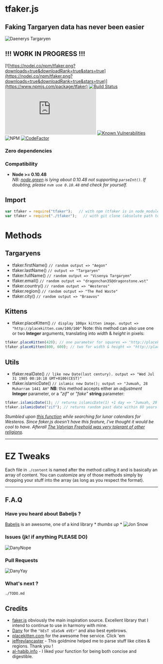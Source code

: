 # tfaker.js
## Faking Targaryen data has never been easier
![Daenerys Targaryen](https://i.ibb.co/FJcDwz2/Ciwa-MU5-Ws-AAFgdc.jpg)
## !!! WORK IN PROGRESS !!!
[![https://nodei.co/npm/tfaker.png?downloads=true&downloadRank=true&stars=true](https://nodei.co/npm/tfaker.png?downloads=true&downloadRank=true&stars=true)](https://www.npmjs.com/package/tfaker)
[![Build Status](https://travis-ci.org/TheRealBarenziah/tfaker.js.svg?branch=master)](https://travis-ci.org/TheRealBarenziah/tfaker.js)
![GitHub repo size](https://img.shields.io/github/repo-size/TheRealBarenziah/tfaker.js)
[![Known Vulnerabilities](https://snyk.io/test/github/TheRealBarenziah/tfaker.js/badge.svg?targetFile=package.json)](https://snyk.io/test/github/TheRealBarenziah/tfaker.js?targetFile=package.json)
![NPM](https://img.shields.io/npm/l/tfaker)
[![CodeFactor](https://www.codefactor.io/repository/github/therealbarenziah/tfaker.js/badge)](https://www.codefactor.io/repository/github/therealbarenziah/tfaker.js)

### Zero dependencies
### Compatibility
-  **Node >= 0.10.48**  
*NB: [node.green][8] is lying about 0.10.48 not supporting `parseInt()`. If doubting, please `nvm use 0.10.48` and check for yourself.*

## Import
```javascript
var tfaker = require("tfaker");   // with npm (tfaker is in node_modules)   
var tfaker = require("./tfaker");   // with git clone (absolute path to tfaker/index.js)
```
# Methods
## Targaryens
-  tfaker.firstName() `// random output => "Aegon"`
-  tfaker.lastName() `// output => "Targaryen"`
-  tfaker.fullName() `// random output => "Visenya Targaryen"`
-  tfaker.email() `// random output => "dragonchan35@dragonstone.wst"`
-  tfaker.country() `// random output => "Westeros"`
-  tfaker.region() `// random output => "The Red Waste"`
-  tfaker.city() `// random output => "Braavos"`
## Kittens
-  tfaker.placeKitten() `// display 100px kitten image. output => "http://placekitten.com/100/100"`
Note: this method can also use one or two **Integer** arguments, translating into *width* & *height* in pixels:
```javascript
tfaker.placeKitten(420); // one parameter for squares => "http://placekitten.com/420/420"
tfaker.placeKitten(800, 600); // two for width & height => "http://placekitten.com/800/600"
```
## Utils
-  tfaker.realDate() `// like new Date(last century). output => "Wed Jul 31 1985 00:10:18 GMT+0100(CEST)"`
-  tfaker.islamicDate() `// islamic new Date(); output => "Jumuah, 28 Muharram 1441 AH"`
**NB**: this method accepts either an *adjustment* **Integer** parameter, or a *"zif"* or *"fake"* **string** parameter:
```javascript
tfaker.islamicDate(1); // returns islamicDate(1) +1 day => "Jumuah, 29 Muharram 1441 AH".
tfaker.islamicDate("zif"); // returns random past date within 8O years => "Sabt, 4 Jumadal Ula 1384 AH"
```
*Stumbled upon [this function][6] while searching for lunar calendars for Westeros. Since faker.js doesn't have this feature, I've thought it would be cool to have. Afterall [The Valyrian Freehold was very tolerant of other religions][7].*
___
# EZ Tweaks
Each file in `./content` is named after the method calling it and is basically an array of content. You can customize any of those methods simply by dropping your stuff into the array (as long as you respect the format).
___
## F.A.Q
### Have you heard about Babeljs ?
[Babeljs][5] is an awesome, one of a kind library * *thumbs up* *
![Jon Snow](https://i.ibb.co/LSGFXR2/dunwanit.png)
### Issues (jk! if anything PLEASE DO)
![DanyNope](https://i.ibb.co/4Y2wP6Y/danuBad.jpg)
### Pull Requests
![DanyYay](https://i.ibb.co/R9dYJDr/danyGood.jpg)
### What's next ?
`./TODO.md`

## Credits
-  [faker.js][1] obviously the main inspiration source. Excellent library that I intend to continue to use in harmony with mine.
-  [Dany][2] for the `"bEsT sEaSoN eVEr"` and also best eyebrows.
-  [placekitten.com][3] for the awesome free service. Click 'em
-  [jeffreylancaster][4] - This goldmine helped me to parse stuff like cities & regions. Thank you !
-  [al-habib.info][6] -  I liked your function for being both concise and digestible.

[1]: https://github.com/marak/Faker.js/
[2]: https://www.instagram.com/emilia_clarke/
[3]: http://placekitten.com/
[4]: https://github.com/jeffreylancaster/game-of-thrones
[5]: https://github.com/babel/babel
[6]: https://www.al-habib.info/islamic-calendar/hijricalendartext.htm
[7]: https://gameofthrones.fandom.com/wiki/Valyrian_religion#In_the_books
[8]: https://node.green/#ES2015-built-in-extensions-Number-properties-Number-parseInt
